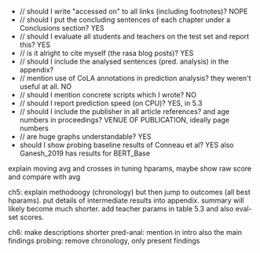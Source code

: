 - // should I write "accessed on" to all links (including footnotes)? NOPE
- // should I put the concluding sentences of each chapter under a Conclusions section? YES
- // should I evaluate all students and teachers on the test set and report this? YES
- // is it alright to cite myself (the rasa blog posts)? YES
- // should I include the analysed sentences (pred. analysis) in the appendix?
- // mention use of CoLA annotations in prediction analysis? they weren't useful at all. NO
- // should I mention concrete scripts which I wrote? NO
- // should I report prediction speed (on CPU)? YES, in 5.3
- // should I include the publisher in all article references? and age numbers in proceedings? VENUE OF PUBLICATION, ideally page numbers
- // are huge graphs understandable? YES
- should I show probing baseline results of Conneau et al? YES also Ganesh_2019 has results for BERT_Base


explain moving avg and crosses in tuning hparams, maybe show raw score and compare with avg

ch5: explain methodoogy (chronology) but then jump to outcomes (all best hparams). put details of intermediate results into appendix. summary will likely become much shorter. add teacher params in table 5.3 and also eval-set scores.

ch6: make descriptions shorter
pred-anal: mention in intro also the main findings
probing: remove chronology, only present findings